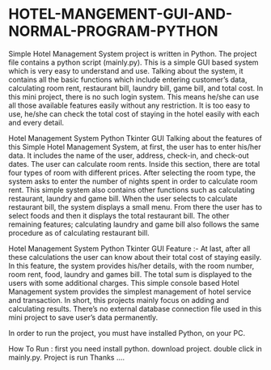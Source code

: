 # HOTEL-MANGEMENT-GUI-AND-NORMAL-PROGRAM-PYTHON

Simple Hotel Management System project is written in Python. The project file contains a python script (mainly.py). 
This is a simple GUI based system which is very easy to understand and use. 
Talking about the system, it contains all the basic functions which 
include entering customer’s data, calculating room rent, restaurant bill, laundry bill, game bill, and total cost. 
In this mini project, there is no such login system. This means he/she can use all those available features easily without any restriction. 
It is too easy to use, he/she can check the total cost of staying in the hotel easily with each and every detail.

Hotel Management System Python Tkinter GUI
Talking about the features of this Simple Hotel Management System, at first, the user has to enter his/her data. 
It includes the name of the user, address, check-in, and check-out dates. The user can calculate room rents. 
Inside this section, there are total four types of room with different prices. 
After selecting the room type, the system asks to enter the number of nights spent in order to calculate room rent. 
This simple system also contains other functions such as calculating restaurant, laundry and game bill. 
When the user selects to calculate restaurant bill, the system displays a small menu. 
From there the user has to select foods and then it displays the total restaurant bill. 
The other remaining features; calculating laundry and game bill also follows the same procedure as of calculating restaurant bill.

Hotel Management System Python Tkinter GUI
Feature :-
At last, after all these calculations the user can know about their total cost of staying easily. 
In this feature, the system provides his/her details, with the room number, room rent, food, laundry and games bill. 
The total sum is displayed to the users with some additional charges. 
This simple console based Hotel Management system provides the simplest management of hotel service and transaction. 
In short, this projects mainly focus on adding and calculating results. 
There’s no external database connection file used in this mini project to save user’s data permanently.

In order to run the project, you must have installed Python, on your PC.

How To Run :
first you need install python.
download project.
double click in mainly.py.
Project is run
Thanks ....
